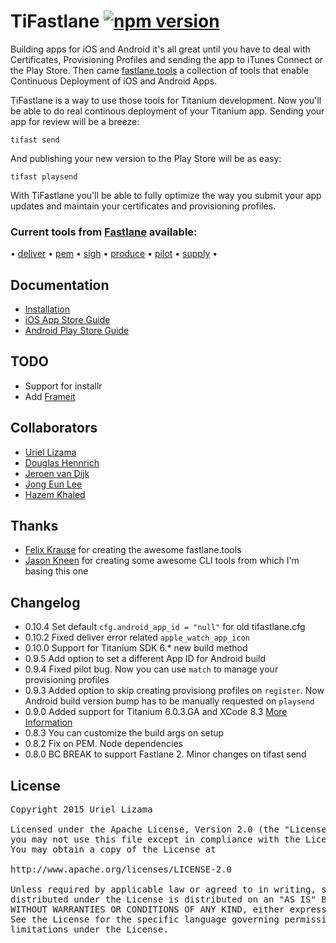 # TiFastlane [![npm version](https://badge.fury.io/js/tifastlane.svg)](http://badge.fury.io/js/tifastlane)

Building apps for iOS and Android it's all great until you have to deal with Certificates, Provisioning Profiles and sending the app to iTunes Connect or the Play Store. Then came [fastlane.tools](https://fastlane.tools/) a collection of tools that enable Continuous Deployment of iOS and Android Apps.

TiFastlane is a way to use those tools for Titanium development. Now you'll be able to do real continous deployment of your Titanium app. Sending your app for review will be a breeze:

	tifast send

And publishing your new version to the Play Store will be as easy:

	tifast playsend

With TiFastlane you'll be able to fully optimize the way you submit your app updates and maintain your certificates and provisioning profiles.

### Current tools from [Fastlane](https://github.com/fastlane/fastlane) available:
<p align="center">

  &bull; <a href="https://github.com/fastlane/fastlane/tree/master/deliver">deliver</a> &bull;
  <a href="https://github.com/fastlane/fastlane/tree/master/pem">pem</a> &bull;
  <a href="https://github.com/fastlane/fastlane/tree/master/sigh">sigh</a> &bull;
  <a href="https://github.com/fastlane/fastlane/tree/master/produce">produce</a> &bull;
  <a href="https://github.com/fastlane/fastlane/tree/master/pilot">pilot</a> &bull;
  <a href="https://github.com/fastlane/fastlane/tree/master/supply">supply</a> &bull;
</p>

## Documentation

* [Installation](./docs/INSTALL.md)
* [iOS App Store Guide](./docs/IOS.md)
* [Android Play Store Guide](./docs/ANDROID.md)


## TODO

* Support for installr
* Add [Frameit](https://github.com/fastlane/fastlane/tree/master/frameit)


##  Collaborators

* [Uriel Lizama](https://github.com/ulizama)
* [Douglas Hennrich](https://github.com/DouglasHennrich)
* [Jeroen van Dijk](https://github.com/jvandijk)
* [Jong Eun Lee](https://github.com/yomybaby)
* [Hazem Khaled](https://github.com/HazemKhaled)


##  Thanks

* [Felix Krause](https://github.com/KrauseFx) for creating the awesome fastlane.tools
* [Jason Kneen](https://github.com/jasonkneen) for creating some awesome CLI tools from which I'm basing this one

## Changelog
* 0.10.4 Set default `cfg.android_app_id = "null"` for old tifastlane.cfg
* 0.10.2 Fixed deliver error related `apple_watch_app_icon`
* 0.10.0 Support for Titanium SDK 6.* new build method
* 0.9.5 Add option to set a different App ID for Android build
* 0.9.4 Fixed pilot bug. Now you can use `match` to manage your provisioning profiles
* 0.9.3 Added option to skip creating provisiong profiles on `register`. Now Android build version bump has to be manually requested on `playsend`
* 0.9.0 Added support for Titanium 6.0.3.GA and XCode 8.3 [More Information](https://github.com/ulizama/TiFastlane/blob/master/docs/IOS.md#xcode-83-and-titanium-603)
* 0.8.3 You can customize the build args on setup
* 0.8.2 Fix on PEM. Node dependencies
* 0.8.0 BC BREAK to support Fastlane 2. Minor changes on tifast send


## License

<pre>
Copyright 2015 Uriel Lizama

Licensed under the Apache License, Version 2.0 (the "License");
you may not use this file except in compliance with the License.
You may obtain a copy of the License at

http://www.apache.org/licenses/LICENSE-2.0

Unless required by applicable law or agreed to in writing, software
distributed under the License is distributed on an "AS IS" BASIS,
WITHOUT WARRANTIES OR CONDITIONS OF ANY KIND, either express or implied.
See the License for the specific language governing permissions and
limitations under the License.
</pre>
